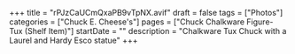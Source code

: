 +++
title = "rPJzCaUCmQxaPB9vTpNX.avif"
draft = false
tags = ["Photos"]
categories = ["Chuck E. Cheese's"]
pages = ["Chuck Chalkware Figure- Tux (Shelf Item)"]
startDate = ""
description = "Chalkware Tux Chuck with a Laurel and Hardy Esco statue"
+++
